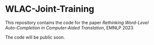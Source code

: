 # WLAC-Joint-Training
This repository contains the code for the paper *Rethinking Word-Level Auto-Completion in Computer-Aided Translation*, EMNLP 2023


The code will be public soon.
